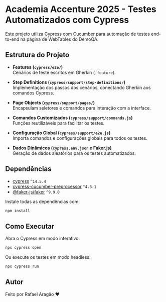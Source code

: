 # Academia Accenture 2025 - Testes Automatizados com Cypress

Este projeto utiliza Cypress com Cucumber para automação de testes end-to-end na página de WebTables do DemoQA.

## Estrutura do Projeto

- **Features (`cypress/e2e/`)**  
  Cenários de teste escritos em Gherkin (`.feature`).

- **Step Definitions (`cypress/support/step-definitions/`)**  
  Implementação dos passos dos cenários, conectando Gherkin aos comandos Cypress.

- **Page Objects (`cypress/support/pages/`)**  
  Encapsulam seletores e comandos para interação com a interface.

- **Comandos Customizados (`cypress/support/commands.js`)**  
  Funções reutilizáveis para facilitar os testes.

- **Configuração Global (`cypress/support/e2e.js`)**  
  Importa comandos e configurações globais para todos os testes.

- **Dados Dinâmicos (`cypress.env.json` e Faker.js)**  
  Geração de dados aleatórios para os testes automatizados.

## Dependências

- [cypress](https://www.npmjs.com/package/cypress) `^14.5.4`
- [cypress-cucumber-preprocessor](https://www.npmjs.com/package/cypress-cucumber-preprocessor) `^4.3.1`
- [@faker-js/faker](https://www.npmjs.com/package/@faker-js/faker) `^9.9.0`

Instale todas as dependências com:

```sh
npm install
```

## Como Executar

Abra o Cypress em modo interativo:

```sh
npx cypress open
```

Ou execute os testes em modo headless:

```sh
npx cypress run
```

## Autor

<p aling = "center"> Feito por  Rafael Aragão ❤️ </p>
